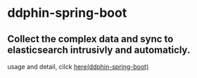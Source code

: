 # ddphin-spring-boot
## Collect the complex data and sync to elasticsearch intrusivly and automaticly.

usage and detail, cilck [here(ddphin-spring-boot)](https://github.com/ddphin/ddphin-spring-boot)
